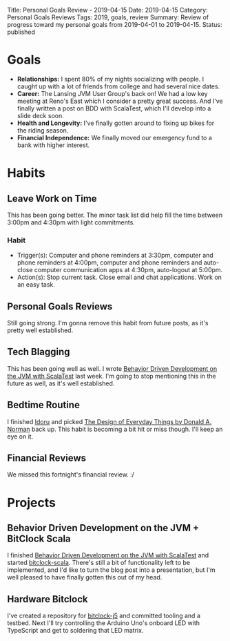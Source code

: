 Title: Personal Goals Review - 2019-04-15
Date: 2019-04-15
Category: Personal Goals Reviews
Tags: 2019, goals, review
Summary: Review of progress toward my personal goals from 2019-04-01 to 2019-04-15.
Status: published


# Goals
* **Relationships:** I spent 80% of my nights socializing with people. I caught up with a lot of friends from college and had several nice dates.
* **Career:** The Lansing JVM User Group's back on! We had a low key meeting at Reno's East which I consider a pretty great success. And I've finally written a post on BDD with ScalaTest, which I'll develop into a slide deck soon.
* **Health and Longevity:** I've finally gotten around to fixing up bikes for the riding season.
* **Financial Independence:** We finally moved our emergency fund to a bank with higher interest.

# Habits
## Leave Work on Time
This has been going better. The minor task list did help fill the time between 3:00pm and 4:30pm with light commitments.

### Habit
* Trigger(s): Computer and phone reminders at 3:30pm, computer and phone reminders at 4:00pm, computer and phone reminders and auto-close computer communication apps at 4:30pm, auto-logout at 5:00pm.
* Action(s): Stop current task. Close email and chat applications. Work on an easy task.

## Personal Goals Reviews
Still going strong. I'm gonna remove this habit from future posts, as it's pretty well established.

## Tech Blagging
This has been going well as well. I wrote [Behavior Driven Development on the JVM with ScalaTest]({filename}/blog/behavior-driven-development-on-the-jvm-with-scalatest.md) last week. I'm going to stop mentioning this in the future as well, as it's well established.

## Bedtime Routine
I finished [Idoru](https://amzn.to/2HNBe4x) and picked [The Design of Everyday Things by Donald A. Norman](https://amzn.to/2FPfi86) back up. This habit is becoming a bit hit or miss though. I'll keep an eye on it.

## Financial Reviews
We missed this fortnight's financial review. :/


# Projects
## Behavior Driven Development on the JVM + BitClock Scala
I finished [Behavior Driven Development on the JVM with ScalaTest]({filename}/blog/behavior-driven-development-on-the-jvm-with-scalatest.md) and started [bitclock-scala](https://github.com/lucidmachine/bitclock-scala/). There's still a bit of functionality left to be implemented, and I'd like to turn the blog post into a presentation, but I'm well pleased to have finally gotten this out of my head.

## Hardware Bitclock
I've created a repository for [bitclock-j5](https://github.com/lucidmachine/bitclock-j5) and committed tooling and a testbed. Next I'll try controlling the Arduino Uno's onboard LED with TypeScript and get to soldering that LED matrix.

